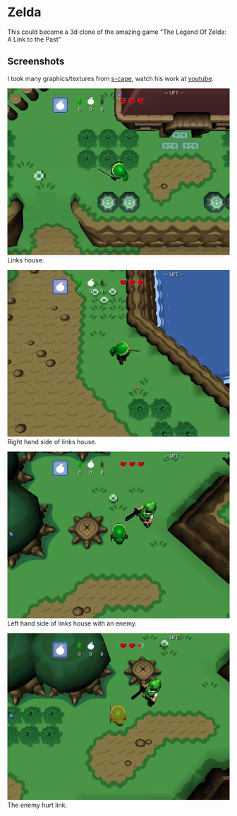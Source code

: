 Zelda
=====

This could become a 3d clone of the amazing game "The Legend Of Zelda: A Link to the Past"

## Screenshots
I took many graphics/textures from [s-cape](http://www.s-cape.biz/), watch his work at [youtube](https://www.youtube.com/watch?v=lm8XSdMdJ3w).

![Screenshot2](https://github.com/ChWick/Zelda/blob/master/app_stores/screenshots/screenshot10052014_210121007.jpg)
Links house.

![Screenshot1](https://github.com/ChWick/Zelda/blob/master/app_stores/screenshots/screenshot10052014_205902299.jpg)
Right hand side of links house.

![Screenshot3](https://github.com/ChWick/Zelda/blob/master/app_stores/screenshots/screenshot10052014_210133062.jpg)
Left hand side of links house with an enemy.

![Screenshot4](https://github.com/ChWick/Zelda/blob/master/app_stores/screenshots/screenshot10052014_210134317.jpg)
The enemy hurt link.


